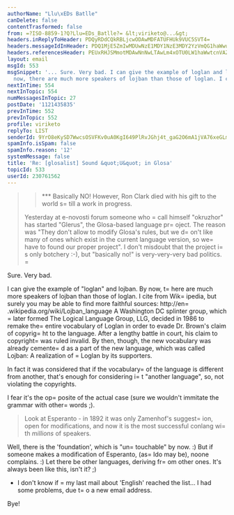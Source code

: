 ```yaml
---
authorName: "Llu\xEDs Batlle"
canDelete: false
contentTrasformed: false
from: =?ISO-8859-1?Q?Llu=EDs_Batlle?= &lt;viriketo@...&gt;
headers.inReplyToHeader: PDQyRDdCQkRBLjcwODAwMDFATUFHUk9VUC5SVT4=
headers.messageIdInHeader: PDQ1MjE5ZmIwMDUwNzE1MDY1NzE3MDY2YzVmQG1haWwuZ21haWwuY29tPg==
headers.referencesHeader: PEUxRHJSMmotMDAwNnNwLTAwLm4xOTU0LW1haWwtcnVAZjIxLm1haWwucnU+CSA8NDJEMjI5RTkuNjA5MDQwN0BNQUdST1VQLlJVPiA8MjAwNTA3MTExMjIwMTYuR0EzMDk0M0B2aWNlcnZlemE+CSA8MDVlODAxYzU4NjYzJGNhMWY3MjcwJGQwNGZmZWE5QGFjZXJwemR2MmFtZWx6PgkgPDYuMS4yLjAuMC4yMDA1MDcxMzE2NTAyOS4wMmFiNjFjMEBwby5wYWNpZmljLm5ldC5hdT4JIDw0MkQ1MDAxMi4zMDYwNzAxQE1BR1JPVVAuUlU+CSA8Ni4xLjIuMC4wLjIwMDUwNzE1MDE0MjI0LjA0MjQ0NTAwQHBvLnBhY2lmaWMubmV0LmF1PgkgPDQyRDdCQkRBLjcwODAwMDFATUFHUk9VUC5SVT4=
layout: email
msgId: 553
msgSnippet: '... Sure. Very bad. I can give the example of loglan and lojban.  By
  now, there are much more speakers of lojban than those of loglan. I cite from Wikipedia,'
nextInTime: 554
nextInTopic: 554
numMessagesInTopic: 27
postDate: '1121435835'
prevInTime: 552
prevInTopic: 552
profile: viriketo
replyTo: LIST
senderId: 9YrO8eKySD7WwcsOSVFKv0uA0KgI649PlRvJGhj4t_gaG2O6mA1jVA76xeGLmwDdLEMIoCFATIvD540TU9SWnySnbx9ZK5tY1DvC-riHm8pxCPMrkC4wrSGtEw
spamInfo.isSpam: false
spamInfo.reason: '12'
systemMessage: false
title: 'Re: [glosalist] Sound &quot;U&quot; in Glosa'
topicId: 533
userId: 230761562
---
```


> > *** Basically NO!  However, Ron Clark died with his gift to the world s=
till
> > a work in progress.
> 
> Yesterday at e-novosti forum someone who =
call himself "okruzhor" has started
> "Glerus", the Glosa-based language pr=
oject. The reason was "They don't allow to
> modify Glosa's rules, but we d=
on't like many of ones which exist in the current
> language version, so we=
 have to found our proper project". I don't misdoubt that
>   the project i=
s only botchery :-), but "basically no!" is very-very-very bad
> politics.
=

Sure. Very bad.

I can give the example of "loglan" and lojban.  By now, t=
here are much
more speakers of lojban than those of loglan. I cite from Wik=
ipedia,
but surely you may be able to find more faithful sources:
http://en=
.wikipedia.org/wiki/Lojban_language
 A Washington DC splinter group, which =
later formed The Logical
Language Group, LLG, decided in 1986 to remake the=
 entire vocabulary
of Loglan in order to evade Dr. Brown's claim of copyrig=
ht to the
language. After a lengthy battle in court, his claim to copyright=
 was
ruled invalid. By then, though, the new vocabulary was already
cemente=
d as a part of the new language, which was called Lojban: A
realization of =
Loglan by its supporters.

In fact it was considered that if the vocabulary=
 of the language is
different from another, that's enough for considering i=
t "another
language", so, not violating the copyrights.

I fear it's the op=
posite of the actual case (sure we wouldn't immitate
the grammar with other=
 words ;).

> 
> Look at Esperanto - in 1892 it was only Zamenhof's suggest=
ion, open for
> modifications, and now it is the most successful conlang wi=
th *millions* of
> speakers.

Well, there is the 'foundation', which is "un=
touchable" by now. :) But
if someone makes a modification of Esperanto, (as=
 Ido may be), noone
complains. :) Let there be other languages, deriving fr=
om other ones.
It's always been like this, isn't it? ;)

- I don't know if =
my last mail about 'English' reached the list... I
had some problems, due t=
o a new email address.

Bye!


